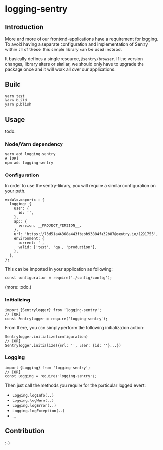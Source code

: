 logging-sentry
==

## Introduction

More and more of our frontend-applications have a requirement for logging. To avoid having a separate configuration and implementation of Sentry within all of these, this simple library can be used instead.

It basically defines a single resource, `@sentry/browser`. If the version changes, library alters or similar, we should only have to upgrade the package once and it will work all over our applications. 

## Build

```
yarn test
yarn build
yarn publish
```

## Usage

todo.

### Node/Yarn dependency

```
yarn add logging-sentry
# [OR] 
npm add logging-sentry
```

### Configuration
In order to use the sentry-library, you will require a similar configuration on your path.

```
module.exports = {
  logging: {
    user: {
      id: '',
    },
    app: {
      version: __PROJECT_VERSION__,
    },
    url: 'https://73d51a46368a443fbebb93884fa32b87@sentry.io/1291755',
    environment: {
      current: '',
      valid: ['test', 'qa', 'production'],
    },
  },
};
```

This can be imported in your application as following:

```
const configuration = require('./config/config');
```

(more: todo.)

### Initializing

```
import {Sentrylogger} from 'logging-sentry';
// [OR]
const Sentrylogger = require('logging-sentry');
```

From there, you can simply perform the following initialization action:

```
Sentrylogger.initialize(configuration)
// [OR]
Sentrylogger.initialize({url: '', user: {id: ''}...})
```

### Logging

```
import {Logging} from 'logging-sentry';
// [OR]
const Logging = require('logging-sentry');
```

Then just call the methods you require for the particular logged event:

* `Logging.logInfo(..)`
* `Logging.logWarn(..)`
* `Logging.logError(..)`
* `Logging.logException(..)`
* ...

## Contribution

:-)